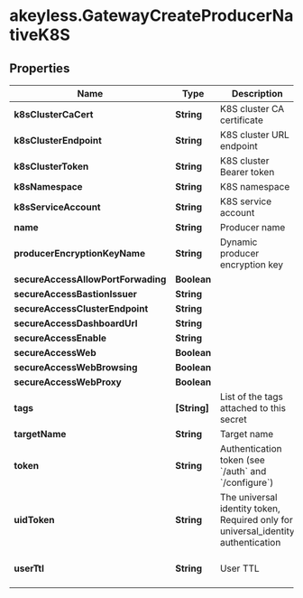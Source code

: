 # akeyless.GatewayCreateProducerNativeK8S

## Properties

Name | Type | Description | Notes
------------ | ------------- | ------------- | -------------
**k8sClusterCaCert** | **String** | K8S cluster CA certificate | [optional] 
**k8sClusterEndpoint** | **String** | K8S cluster URL endpoint | [optional] 
**k8sClusterToken** | **String** | K8S cluster Bearer token | [optional] 
**k8sNamespace** | **String** | K8S namespace | [optional] 
**k8sServiceAccount** | **String** | K8S service account | [optional] 
**name** | **String** | Producer name | 
**producerEncryptionKeyName** | **String** | Dynamic producer encryption key | [optional] 
**secureAccessAllowPortForwading** | **Boolean** |  | [optional] 
**secureAccessBastionIssuer** | **String** |  | [optional] 
**secureAccessClusterEndpoint** | **String** |  | [optional] 
**secureAccessDashboardUrl** | **String** |  | [optional] 
**secureAccessEnable** | **String** |  | [optional] 
**secureAccessWeb** | **Boolean** |  | [optional] 
**secureAccessWebBrowsing** | **Boolean** |  | [optional] 
**secureAccessWebProxy** | **Boolean** |  | [optional] 
**tags** | **[String]** | List of the tags attached to this secret | [optional] 
**targetName** | **String** | Target name | [optional] 
**token** | **String** | Authentication token (see &#x60;/auth&#x60; and &#x60;/configure&#x60;) | [optional] 
**uidToken** | **String** | The universal identity token, Required only for universal_identity authentication | [optional] 
**userTtl** | **String** | User TTL | [optional] [default to &#39;60m&#39;]


